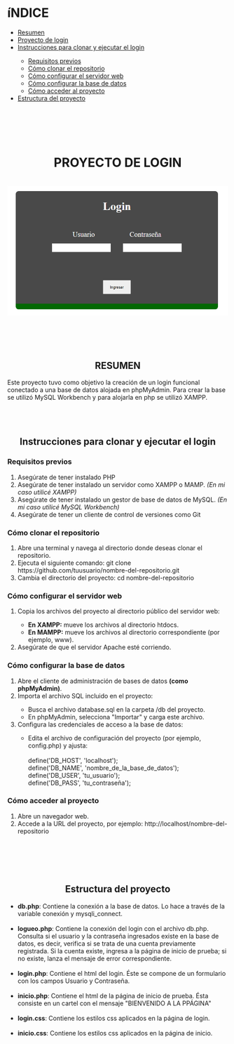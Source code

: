 <h1>íNDICE</h1>
<ul>
  <a href= "#resumen"><li>Resumen</li></a>
  <a href= "#proyecto"><li>Proyecto de login</li></a>
  <a href= "#instrucciones"><li>Instrucciones para clonar y ejecutar el login</li></a>
  <ul>
    <a href= "#requisitos_previos"><li>Requisitos previos</li></a>
    <a href= "#clonar_repositorio"><li>Cómo clonar el repositorio</li></a>
    <a href= "#configurar_servidor"><li>Cómo configurar el servidor web</li></a>
    <a href= "#configurar_bd"><li>Cómo configurar la base de datos</li></a>
    <a href= "#acceder"><li>Cómo acceder al proyecto</li></a>
  </ul>
  <a href= "#estructura"><li>Estructura del proyecto</li></a>
</ul>

<br>
<br>
<br>
<br>
<h1 id="proyecto" align="center"> PROYECTO DE LOGIN </h1>
<br>
<div align= "center">
  <img src="images/login.png" alt="Login">
</div>
<br>
<br>
<br>
<br>


<h2 id="resumen" align="center"> RESUMEN </h2>
Este proyecto tuvo como objetivo la creación de un login funcional conectado a una base de datos alojada en phpMyAdmin. Para crear la base se utilizó MySQL Workbench y para alojarla en php se utilizó XAMPP. 

<br>
<br>
<br>
<br>
<h2 id="instrucciones" align="center">Instrucciones para clonar y ejecutar el login</h2>
<h3 id="requisitos_previos">Requisitos previos</h3>
<ol>
  <li>Asegúrate de tener instalado PHP</li>
  <li>Asegúrate de tener instalado un servidor como XAMPP o MAMP. <em>(En mi caso utilicé XAMPP)</em> </li>
  <li>Asegúrate de tener instalado un gestor de base de datos de MySQL. <em>(En mi caso utilicé MySQL Workbench)</em></li>
  <li>Asegúrate de tener un cliente de control de versiones como Git</li>
</ol>

<h3 id="clonar_repositorio">Cómo clonar el repositorio</h3>
<ol>
  <li>Abre una terminal y navega al directorio donde deseas clonar el repositorio.</li>
  <li>Ejecuta el siguiente comando: git clone https://github.com/tuusuario/nombre-del-repositorio.git</li>
  <li>Cambia el directorio del proyecto: cd nombre-del-repositorio</li>
</ol>

<h3 id= "configurar_servidor">Cómo configurar el servidor web</h3>
<ol>
  <li>Copia los archivos del proyecto al directorio público del servidor web:</li>
    <ul>
      <li><strong>En XAMPP:</strong> mueve los archivos al directorio htdocs.</li>
            <li><strong>En MAMPP:</strong> mueve los archivos al directorio correspondiente (por ejemplo, www).</li>
    </ul>
  <li>Asegúrate de que el servidor Apache esté corriendo.</li>
</ol>

<h3 id="configurar_bd">Cómo configurar la base de datos</h3>
<ol>
  <li>Abre el cliente de administración de bases de datos <strong>(como phpMyAdmin)</strong>.</li>
  <li>Importa el archivo SQL incluido en el proyecto:</li>
    <ul>
      <li>Busca el archivo database.sql en la carpeta /db del proyecto.</li>
      <li>En phpMyAdmin, selecciona "Importar" y carga este archivo.</li>
    </ul>
  <li>Configura las credenciales de acceso a la base de datos:</li>
    <ul>
      <li>Edita el archivo de configuración del proyecto (por ejemplo, config.php) y ajusta:</li>
      <br>
      define('DB_HOST', 'localhost'); <br>
      define('DB_NAME', 'nombre_de_la_base_de_datos'); <br>
      define('DB_USER', 'tu_usuario'); <br>
      define('DB_PASS', 'tu_contraseña'); 
    </ul>
</ol>

<h3 id= "acceder">Cómo acceder al proyecto</h3>
<ol>
  <li>Abre un navegador web.</li>
  <li>Accede a la URL del proyecto, por ejemplo: http://localhost/nombre-del-repositorio</li>
</ol>

<br>
<br>
<br>
<br>
<h2 id="estructura" align="center">Estructura del proyecto</h2>
<ul>
  <li><strong>db.php</strong>: Contiene la conexión a la base de datos. Lo hace a través de la variable conexión y mysqli_connect.</li>
  <br>
  <li><strong>logueo.php</strong>: Contiene la conexión del login con el archivo db.php. Consulta si el usuario y la contraseña ingresados existe en la base de datos, es decir, verifica si se trata de una cuenta previamente registrada. Si la cuenta existe, ingresa a la página de inicio de prueba; si no existe, lanza el mensaje de error correspondiente.</li>
  <br>
  <li><strong>login.php</strong>: Contiene el html del login. Éste se compone de un formulario con los campos Usuario y Contraseña.</li>
  <br>
  <li><strong>inicio.php</strong>: Contiene el html de la página de inicio de prueba. Ésta consiste en un cartel con el mensaje "BIENVENIDO A LA PPÁGINA"</li>
  <br>
  <li><strong>login.css</strong>: Contiene los estilos css  aplicados en la página de login.</li>
  <br>
  <li><strong>inicio.css</strong>: Contiene los estilos css  aplicados en la página de inicio.</li>
</ul>



